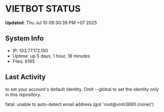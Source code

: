 # VIETBOT STATUS
**Updated**: Thu Jul 10 09:30:39 PM +07 2025

## System Info
- IP: 103.77.172.150
- Uptime: up 5 days, 1 hour, 18 minutes
- Files: 6195

## Last Activity

to set your account's default identity.
Omit --global to set the identity only in this repository.

fatal: unable to auto-detect email address (got 'root@vinh3690.(none)')
